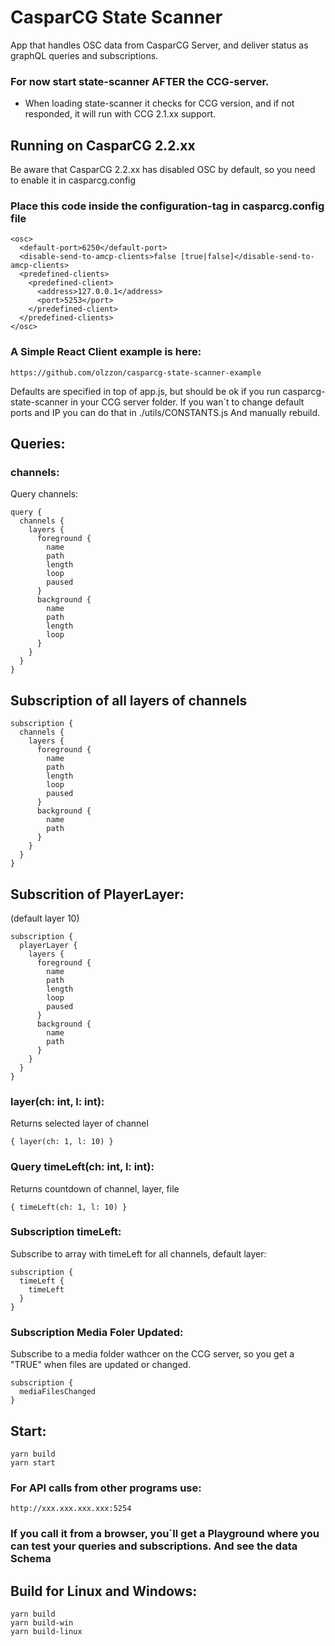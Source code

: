 # CasparCG State Scanner
App that handles OSC data from CasparCG Server, and deliver status as graphQL queries and subscriptions.

### For now start state-scanner AFTER the CCG-server.
* When loading state-scanner it checks for CCG version, and if not responded, it will run with CCG 2.1.xx support.

## Running on CasparCG 2.2.xx
Be aware that CasparCG 2.2.xx has disabled OSC by default, so you need to enable it in casparcg.config

### Place this code inside the configuration-tag in casparcg.config file
```
<osc>
  <default-port>6250</default-port>
  <disable-send-to-amcp-clients>false [true|false]</disable-send-to-amcp-clients>
  <predefined-clients>
    <predefined-client>
      <address>127.0.0.1</address>
      <port>5253</port>
    </predefined-client>
  </predefined-clients>
</osc>

```



### A Simple React Client example is here:
```
https://github.com/olzzon/casparcg-state-scanner-example
```

Defaults are specified in top of app.js, but should be ok if you run casparcg-state-scanner in your CCG server folder. 
If you wan´t to change default ports and IP you can do that in ./utils/CONSTANTS.js
And manually rebuild.

## Queries:

### channels:
Query channels:
```
query {
  channels {
    layers {
      foreground {
        name
        path
        length
        loop
        paused
      }
      background {
        name
        path
        length
        loop
      }
    }
  }
}
```

## Subscription of all layers of channels
```
subscription {
  channels {
    layers {
      foreground {
        name
        path
        length
        loop
        paused
      }
      background {
        name
        path
      }
    }
  }
}

```

## Subscrition of PlayerLayer:
(default layer 10)

```
subscription {
  playerLayer {
    layers {
      foreground {
        name
        path
        length
        loop
        paused
      }
      background {
        name
        path
      }
    }
  }
}

```


### layer(ch: int, l: int):
Returns selected layer of channel
```
{ layer(ch: 1, l: 10) }
```
### Query timeLeft(ch: int, l: int):
Returns countdown of channel, layer, file

```
{ timeLeft(ch: 1, l: 10) }
```

### Subscription timeLeft:
Subscribe to array with timeLeft for all channels, default layer:
```
subscription {
  timeLeft {
    timeLeft
  }
}
```

### Subscription Media Foler Updated:

Subscribe to a media folder wathcer on the CCG server, so you get a "TRUE" when files are updated or changed.

```
subscription {
  mediaFilesChanged
}
```




## Start:
```
yarn build
yarn start
```

### For API calls from other programs use:
```
http://xxx.xxx.xxx.xxx:5254
```

### If you call it from a browser, you´ll get a Playground where you can test your queries and subscriptions. And see the data Schema

## Build for Linux and Windows:
```
yarn build
yarn build-win
yarn build-linux
```
